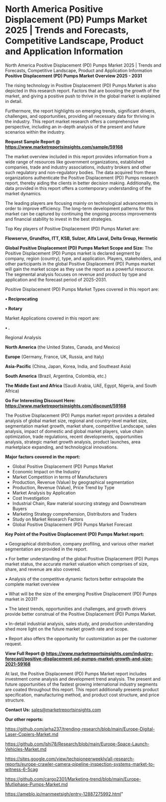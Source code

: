 # North America Positive Displacement (PD) Pumps Market 2025 | Trends and Forecasts, Competitive Landscape, Product and Application Information
North America Positive Displacement (PD) Pumps Market 2025 | Trends and Forecasts, Competitive Landscape, Product and Application Information
<Strong> Positive Displacement (PD) Pumps Market Overview 2025 - 2031</strong>

The rising technology in Positive Displacement (PD) Pumps Market is also depicted in this research report. Factors that are boosting the growth of the market, and giving a positive push to thrive in the global market is explained in detail.

Furthermore, the report highlights on emerging trends, significant drivers, challenges, and opportunities, providing all necessary data for thriving in the industry. This report market research offers a comprehensive perspective, including an in-depth analysis of the present and future scenarios within the industry.

<strong>Request Sample Report @ <a href=https://www.marketreportsinsights.com/sample/59168>https://www.marketreportsinsights.com/sample/59168</a></strong>

The market overview included in this report provides information from a wide range of resources like government organizations, established companies, trade and industry associations, industry brokers and other such regulatory and non-regulatory bodies. The data acquired from these organizations authenticate the Positive Displacement (PD) Pumps research report, thereby aiding the clients in better decision making. Additionally, the data provided in this report offers a contemporary understanding of the market dynamics.

The leading players are focusing mainly on technological advancements in order to improve efficiency. The long-term development patterns for this market can be captured by continuing the ongoing process improvements and financial stability to invest in the best strategies.

Top Key players of Positive Displacement (PD) Pumps Market are:

<strong>Flowserve, Grundfos, ITT, KSB, Sulzer, Alfa Laval, Delta Group, Hermetic</strong>

<strong><b>Global Positive Displacement (PD) Pumps Market Scope and Size:</b></strong>
The Positive Displacement (PD) Pumps market is declared segment by company, region (country), type, and application. Players, stakeholders, and other participants in the global Positive Displacement (PD) Pumps market will gain the market scope as they use the report as a powerful resource. The segmental analysis focuses on revenue and product by type and application and the forecast period of 2025-2031.

Positive Displacement (PD) Pumps Market Types covered in this report are:

<strong>• Reciprocating

• Rotary</strong>

Market Applications covered in this report are:

<strong>• .</strong> 

Regional Analysis

<strong>North America</strong> (the United States, Canada, and Mexico)

<strong>Europe</strong> (Germany, France, UK, Russia, and Italy)

<strong>Asia-Pacific</strong> (China, Japan, Korea, India, and Southeast Asia)

<strong>South America</strong> (Brazil, Argentina, Colombia, etc.)

<strong>The Middle East and Africa</strong> (Saudi Arabia, UAE, Egypt, Nigeria, and South Africa)

<strong>Go For Interesting Discount Here: <a href=https://www.marketreportsinsights.com/discount/59168>https://www.marketreportsinsights.com/discount/59168</a></strong>

The Positive Displacement (PD) Pumps market report provides a detailed analysis of global market size, regional and country-level market size, segmentation market growth, market share, competitive Landscape, sales analysis, impact of domestic and global market players, value chain optimization, trade regulations, recent developments, opportunities analysis, strategic market growth analysis, product launches, area marketplace expanding, and technological innovations.

<strong><b>Major factors covered in the report:</b></strong>
<ul>
  <li>Global Positive Displacement (PD) Pumps Market </li>
  <li>Economic Impact on the Industry</li>
  <li>Market Competition in terms of Manufacturers</li>
  <li>Production, Revenue (Value) by geographical segmentation</li>
  <li>Production, Revenue (Value), Price Trend by Type</li>
  <li>Market Analysis by Application</li>
  <li>Cost Investigation</li>
  <li>Industrial Chain, Raw material sourcing strategy and Downstream Buyers</li>
  <li>Marketing Strategy comprehension, Distributors and Traders</li>
  <li>Study on Market Research Factors</li>
  <li>Global Positive Displacement (PD) Pumps Market Forecast</li>
</ul>

<strong><b>Key Point of the Positive Displacement (PD) Pumps Market report:</b></strong>

• Geographical distribution, company profiling, and various other market segmentation are provided in the report.

• For better understanding of the global Positive Displacement (PD) Pumps market status, the accurate market valuation which comprises of size, share, and revenue are also covered.

• Analysis of the competitive dynamic factors better extrapolate the complete market overview

• What will be the size of the emerging Positive Displacement (PD) Pumps market in 2031?

• The latest trends, opportunities and challenges, and growth drivers provide better construal of the Positive Displacement (PD) Pumps Market.

• In-detail industrial analysis, sales study, and production understanding shed more light on the future market growth rate and scope.

• Report also offers the opportunity for customization as per the customer request.

<strong><b>View Full Report @ <a href=https://www.marketreportsinsights.com/industry-forecast/positive-displacement-pd-pumps-market-growth-and-size-2021-59168>https://www.marketreportsinsights.com/industry-forecast/positive-displacement-pd-pumps-market-growth-and-size-2021-59168</a></b></strong>


At last, the Positive Displacement (PD) Pumps Market report includes investment come analysis and development trend analysis. The present and future opportunities of the fastest growing international industry segments are coated throughout this report. This report additionally presents product specification, manufacturing method, and product cost structure, and price structure.

<strong>Contact Us:</strong>
sales@marketreportsinsights.com

<strong>Our other reports:</strong>

<a href=https://github.com/arha237/trending-research/blob/main/Europe-Digital-Laser-Copiers-Market.md>https://github.com/arha237/trending-research/blob/main/Europe-Digital-Laser-Copiers-Market.md</a>

<a href=https://github.com/Ishi78/Research/blob/main/Europe-Space-Launch-Vehicles-Market.md>https://github.com/Ishi78/Research/blob/main/Europe-Space-Launch-Vehicles-Market.md</a>

<a href=https://sites.google.com/view/techpioneerweekly/all-research-reports/europe-crawler-camera-pipeline-inspection-systems-market-to-witness-6-5cag>https://sites.google.com/view/techpioneerweekly/all-research-reports/europe-crawler-camera-pipeline-inspection-systems-market-to-witness-6-5cag</a>

<a href=https://github.com/cargo2301/Marketing-trend/blob/main/Europe-Mutliphase-Pumps-Market.md>https://github.com/cargo2301/Marketing-trend/blob/main/Europe-Mutliphase-Pumps-Market.md</a>

<a href=https://ameblo.jp/manmeetsigh/entry-12887275992.html>https://ameblo.jp/manmeetsigh/entry-12887275992.html</a>"
